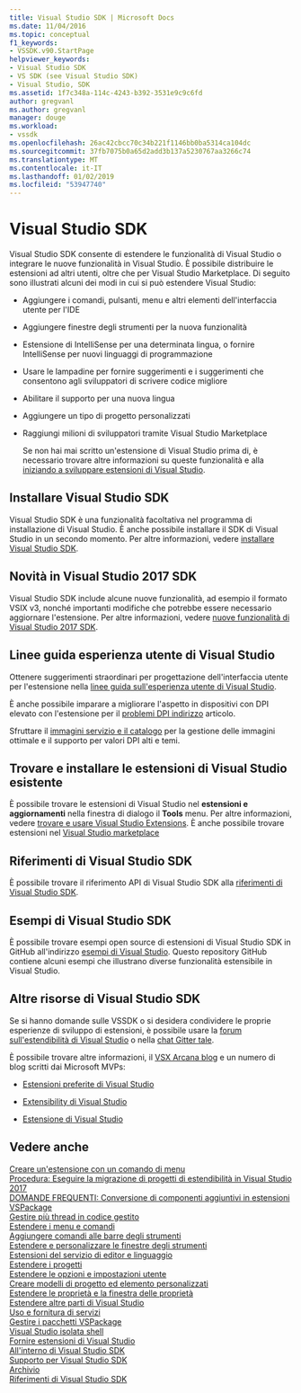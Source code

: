 ```yaml
---
title: Visual Studio SDK | Microsoft Docs
ms.date: 11/04/2016
ms.topic: conceptual
f1_keywords:
- VSSDK.v90.StartPage
helpviewer_keywords:
- Visual Studio SDK
- VS SDK (see Visual Studio SDK)
- Visual Studio, SDK
ms.assetid: 1f7c348a-114c-4243-b392-3531e9c9c6fd
author: gregvanl
ms.author: gregvanl
manager: douge
ms.workload:
- vssdk
ms.openlocfilehash: 26ac42cbcc70c34b221f1146bb0ba5314ca104dc
ms.sourcegitcommit: 37fb7075b0a65d2add3b137a5230767aa3266c74
ms.translationtype: MT
ms.contentlocale: it-IT
ms.lasthandoff: 01/02/2019
ms.locfileid: "53947740"
---
```

# <a name="visual-studio-sdk"></a>Visual Studio SDK
Visual Studio SDK consente di estendere le funzionalità di Visual Studio o integrare le nuove funzionalità in Visual Studio. È possibile distribuire le estensioni ad altri utenti, oltre che per Visual Studio Marketplace. Di seguito sono illustrati alcuni dei modi in cui si può estendere Visual Studio:  
  
- Aggiungere i comandi, pulsanti, menu e altri elementi dell'interfaccia utente per l'IDE  
  
- Aggiungere finestre degli strumenti per la nuova funzionalità  
  
- Estensione di IntelliSense per una determinata lingua, o fornire IntelliSense per nuovi linguaggi di programmazione  
  
- Usare le lampadine per fornire suggerimenti e i suggerimenti che consentono agli sviluppatori di scrivere codice migliore  
  
- Abilitare il supporto per una nuova lingua  
  
- Aggiungere un tipo di progetto personalizzati  
  
- Raggiungi milioni di sviluppatori tramite Visual Studio Marketplace  
  
  Se non hai mai scritto un'estensione di Visual Studio prima di, è necessario trovare altre informazioni su queste funzionalità e alla [iniziando a sviluppare estensioni di Visual Studio](../extensibility/starting-to-develop-visual-studio-extensions.md).  
  
## <a name="install-the-visual-studio-sdk"></a>Installare Visual Studio SDK  
 Visual Studio SDK è una funzionalità facoltativa nel programma di installazione di Visual Studio. È anche possibile installare il SDK di Visual Studio in un secondo momento. Per altre informazioni, vedere [installare Visual Studio SDK](../extensibility/installing-the-visual-studio-sdk.md).  
  
## <a name="whats-new-in-the-visual-studio-2017-sdk"></a>Novità in Visual Studio 2017 SDK  
 Visual Studio SDK include alcune nuove funzionalità, ad esempio il formato VSIX v3, nonché importanti modifiche che potrebbe essere necessario aggiornare l'estensione. Per altre informazioni, vedere [nuove funzionalità di Visual Studio 2017 SDK](../extensibility/what-s-new-in-the-visual-studio-2017-sdk.md).  
  
## <a name="visual-studio-user-experience-guidelines"></a>Linee guida esperienza utente di Visual Studio  
 Ottenere suggerimenti straordinari per progettazione dell'interfaccia utente per l'estensione nella [linee guida sull'esperienza utente di Visual Studio](../extensibility/ux-guidelines/visual-studio-user-experience-guidelines.md).  
  
 È anche possibile imparare a migliorare l'aspetto in dispositivi con DPI elevato con l'estensione per il [problemi DPI indirizzo](../extensibility/addressing-dpi-issues2.md) articolo.  
  
 Sfruttare il [immagini servizio e il catalogo](../extensibility/image-service-and-catalog.md) per la gestione delle immagini ottimale e il supporto per valori DPI alti e temi.  
  
## <a name="find-and-install-existing-visual-studio-extensions"></a>Trovare e installare le estensioni di Visual Studio esistente  
 È possibile trovare le estensioni di Visual Studio nel **estensioni e aggiornamenti** nella finestra di dialogo il **Tools** menu. Per altre informazioni, vedere [trovare e usare Visual Studio Extensions](../ide/finding-and-using-visual-studio-extensions.md). È anche possibile trovare estensioni nel [Visual Studio marketplace](https://marketplace.visualstudio.com/)  
  
## <a name="visual-studio-sdk-reference"></a>Riferimenti di Visual Studio SDK  
 È possibile trovare il riferimento API di Visual Studio SDK alla [riferimenti di Visual Studio SDK](../extensibility/visual-studio-sdk-reference.md).  
  
## <a name="visual-studio-sdk-samples"></a>Esempi di Visual Studio SDK  
 È possibile trovare esempi open source di estensioni di Visual Studio SDK in GitHub all'indirizzo [esempi di Visual Studio](https://aka.ms/vs2015sdksamples). Questo repository GitHub contiene alcuni esempi che illustrano diverse funzionalità estensibile in Visual Studio.  
  
## <a name="other-visual-studio-sdk-resources"></a>Altre risorse di Visual Studio SDK  
 Se si hanno domande sulle VSSDK o si desidera condividere le proprie esperienze di sviluppo di estensioni, è possibile usare la [forum sull'estendibilità di Visual Studio](https://social.msdn.microsoft.com/Forums/vstudio/home?forum=vsx) o nella [chat Gitter tale](https://gitter.im/Microsoft/extendvs).  
  
 È possibile trovare altre informazioni, il [VSX Arcana blog](https://blogs.msdn.microsoft.com/vsx/) e un numero di blog scritti dai Microsoft MVPs:  
  
-   [Estensioni preferite di Visual Studio](http://geekswithblogs.net/sdorman/archive/2014/10/05/favorite-visual-studio-extensions.aspx)  
  
-   [Extensibility di Visual Studio](http://www.visualstudioextensibility.com/overview/vs/)  
  
-   [Estensione di Visual Studio](http://blog.slaks.net/2013-10-18/extending-visual-studio-part-1-getting-started/)  
  
## <a name="see-also"></a>Vedere anche  
 [Creare un'estensione con un comando di menu](../extensibility/creating-an-extension-with-a-menu-command.md)   
 [Procedura: Eseguire la migrazione di progetti di estendibilità in Visual Studio 2017](../extensibility/how-to-migrate-extensibility-projects-to-visual-studio-2017.md)   
 [DOMANDE FREQUENTI: Conversione di componenti aggiuntivi in estensioni VSPackage](../extensibility/faq-converting-add-ins-to-vspackage-extensions.md)   
 [Gestire più thread in codice gestito](../extensibility/managing-multiple-threads-in-managed-code.md)   
 [Estendere i menu e comandi](../extensibility/extending-menus-and-commands.md)   
 [Aggiungere comandi alle barre degli strumenti](../extensibility/adding-commands-to-toolbars.md)   
 [Estendere e personalizzare le finestre degli strumenti](../extensibility/extending-and-customizing-tool-windows.md)   
 [Estensioni del servizio di editor e linguaggio](../extensibility/editor-and-language-service-extensions.md)   
 [Estendere i progetti](../extensibility/extending-projects.md)   
 [Estendere le opzioni e impostazioni utente](../extensibility/extending-user-settings-and-options.md)   
 [Creare modelli di progetto ed elemento personalizzati](../extensibility/creating-custom-project-and-item-templates.md)   
 [Estendere le proprietà e la finestra delle proprietà](../extensibility/extending-properties-and-the-property-window.md)   
 [Estendere altre parti di Visual Studio](../extensibility/extending-other-parts-of-visual-studio.md)   
 [Uso e fornitura di servizi](../extensibility/using-and-providing-services.md)   
 [Gestire i pacchetti VSPackage](../extensibility/managing-vspackages.md)   
 [Visual Studio isolata shell](/visualstudio/extensibility/shell/visual-studio-isolated-shell)   
 [Fornire estensioni di Visual Studio](../extensibility/shipping-visual-studio-extensions.md)   
 [All'interno di Visual Studio SDK](../extensibility/internals/inside-the-visual-studio-sdk.md)   
 [Supporto per Visual Studio SDK](../extensibility/support-for-the-visual-studio-sdk.md)   
 [Archivio](../extensibility/archive.md)   
 [Riferimenti di Visual Studio SDK](../extensibility/visual-studio-sdk-reference.md)
